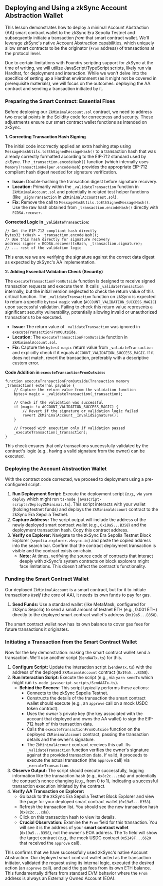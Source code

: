 ## Deploying and Using a zkSync Account Abstraction Wallet

This lesson demonstrates how to deploy a minimal Account Abstraction (AA) smart contract wallet to the zkSync Era Sepolia Testnet and subsequently initiate a transaction *from* that smart contract wallet. We'll leverage zkSync's native Account Abstraction capabilities, which uniquely allow smart contracts to be the originator (`From` address) of transactions at the protocol level.

Due to certain limitations with Foundry scripting support for zkSync at the time of writing, we will utilize JavaScript/TypeScript scripts, likely run via Hardhat, for deployment and interaction. While we won't delve into the specifics of setting up a Hardhat environment (as it might not be covered in prerequisite materials), we will focus on the outcomes: deploying the AA contract and sending a transaction initiated by it.

### Preparing the Smart Contract: Essential Fixes

Before deploying our `ZkMinimalAccount.sol` contract, we need to address two crucial points in the Solidity code for correctness and security. These adjustments ensure our smart contract wallet functions as intended on zkSync.

**1. Correcting Transaction Hash Signing**

The initial code incorrectly applied an extra hashing step using `MessageHashUtils.toEthSignedMessageHash()` to a transaction hash that was already correctly formatted according to the EIP-712 standard used by zkSync. The `_transaction.encodeHash()` function (which internally uses `MemoryTransactionHelper.encodeHash`) provides the appropriate EIP-712 compliant hash digest needed for signature verification.

*   **Issue:** Double-hashing the transaction digest before signature recovery.
*   **Location:** Primarily within the `_validateTransaction` function in `ZkMinimalAccount.sol` and potentially in related test helper functions (like `_signTransaction` in `ZkMinimalAccountTest.sol`).
*   **Fix:** Remove the call to `MessageHashUtils.toEthSignedMessageHash()`. Use the raw hash obtained from `_transaction.encodeHash()` directly with `ECDSA.recover`.

**Corrected Logic in `_validateTransaction`:**

```solidity
// Get the EIP-712 compliant hash directly
bytes32 txHash = _transaction.encodeHash();
// Use this hash directly for signature recovery
address signer = ECDSA.recover(txHash, _transaction.signature);
// ... rest of the validation logic
```

This ensures we are verifying the signature against the correct data digest as expected by zkSync's AA implementation.

**2. Adding Essential Validation Check (Security)**

The `executeTransactionFromOutside` function is designed to receive signed transaction requests and execute them. It calls `_validateTransaction` internally, but the initial version neglected to check the return value of this critical function. The `_validateTransaction` function on zkSync is expected to return a specific `bytes4 magic` value (`ACCOUNT_VALIDATION_SUCCESS_MAGIC`) upon successful validation. Failing to check this return value represents a significant security vulnerability, potentially allowing invalid or unauthorized transactions to be executed.

*   **Issue:** The return value of `_validateTransaction` was ignored in `executeTransactionFromOutside`.
*   **Location:** The `executeTransactionFromOutside` function in `ZkMinimalAccount.sol`.
*   **Fix:** Capture the `bytes4 magic` return value from `_validateTransaction` and explicitly check if it equals `ACCOUNT_VALIDATION_SUCCESS_MAGIC`. If it does not match, revert the transaction, preferably with a descriptive custom error.

**Code Addition in `executeTransactionFromOutside`:**

```solidity
function executeTransactionFromOutside(Transaction memory _transaction) external payable {
    // Capture the return value from the validation function
    bytes4 magic = _validateTransaction(_transaction);

    // Check if the validation was successful
    if (magic != ACCOUNT_VALIDATION_SUCCESS_MAGIC) {
        // Revert if the signature or validation logic failed
        revert ZkMinimalAccount__InvalidSignature();
    }

    // Proceed with execution only if validation passed
    _executeTransaction(_transaction);
}
```

This check ensures that only transactions successfully validated by the contract's logic (e.g., having a valid signature from the owner) can be executed.

### Deploying the Account Abstraction Wallet

With the contract code corrected, we proceed to deployment using a pre-configured script.

1.  **Run Deployment Script:** Execute the deployment script (e.g., via `yarn deploy` which might run `ts-node javascript-scripts/DeployZkMinimal.ts`). This script interacts with your wallet (holding testnet funds) and deploys the `ZkMinimalAccount` contract to the zkSync Era Sepolia Testnet.
2.  **Capture Address:** The script output will include the address of the newly deployed smart contract wallet (e.g., `0x19a5...B358`) and the deployment transaction hash. Copy this contract address.
3.  **Verify on Explorer:** Navigate to the zkSync Era Sepolia Testnet Block Explorer (`sepolia.explorer.zksync.io`) and paste the copied address into the search bar. Confirm that the contract deployment transaction is visible and the contract exists on-chain.
    *   **Note:** At times, verifying the source code of contracts that interact deeply with zkSync's system contracts on block explorers might face limitations. This doesn't affect the contract's functionality.

### Funding the Smart Contract Wallet

Our deployed `ZkMinimalAccount` is a smart contract, but for it to initiate transactions *itself* (the core of AA), it needs its own funds to pay for gas.

1.  **Send Funds:** Use a standard wallet (like MetaMask, configured for zkSync Sepolia) to send a small amount of testnet ETH (e.g., 0.001 ETH) directly to the deployed smart contract wallet's address (`0x19a5...B358`).

The smart contract wallet now has its own balance to cover gas fees for future transactions it originates.

### Initiating a Transaction from the Smart Contract Wallet

Now for the key demonstration: making the smart contract wallet send a transaction. We'll use another script (`SendAATx.ts`) for this.

1.  **Configure Script:** Update the interaction script (`SendAATx.ts`) with the address of the deployed `ZkMinimalAccount` contract (`0x19a5...B358`).
2.  **Run Interaction Script:** Execute the script (e.g., via `yarn sendTx` which might run `ts-node javascript-scripts/SendAATx.ts`).
    *   **Behind the Scenes:** This script typically performs these actions:
        *   Connects to the zkSync Sepolia Testnet.
        *   Constructs the details of the transaction the smart contract wallet should execute (e.g., an `approve` call on a mock USDC token contract).
        *   Uses the *owner's* private key (the key associated with the account that deployed and owns the AA wallet) to sign the EIP-712 hash of this transaction data.
        *   Calls the `executeTransactionFromOutside` function on the deployed `ZkMinimalAccount` contract, passing the transaction details and the owner's signature.
        *   The `ZkMinimalAccount` contract receives this call. Its `_validateTransaction` function verifies the owner's signature against the provided transaction data. If valid, it proceeds to execute the actual transaction (the `approve` call) via `_executeTransaction`.
3.  **Observe Output:** The script should execute successfully, logging information like the transaction hash (e.g., `0x8c2c...cda`) and potentially the contract's nonce changing (e.g., from 0 to 1), indicating a successful transaction execution initiated by the contract.
4.  **Verify AA Transaction on Explorer:**
    *   Go back to the zkSync Era Sepolia Testnet Block Explorer and view the page for your deployed smart contract wallet (`0x19a5...B358`).
    *   Refresh the transaction list. You should see the new transaction hash (`0x8c2c...cda`).
    *   Click on this transaction hash to view its details.
    *   **Crucial Observation:** Examine the `From` field for this transaction. You will see it is the address of your **smart contract wallet** (`0x19a5...B358`), not the owner's EOA address. The `To` field will show the target contract (e.g., the mock USDC contract `0x5249F...6620` that received the `approve` call).

This confirms that we have successfully used zkSync's native Account Abstraction. Our deployed smart contract wallet acted as the transaction initiator, validated the request using its internal logic, executed the desired action (an `approve` call), and paid the gas fees from its own ETH balance. This fundamentally differs from standard EVM behavior where the `From` address is always an Externally Owned Account (EOA).